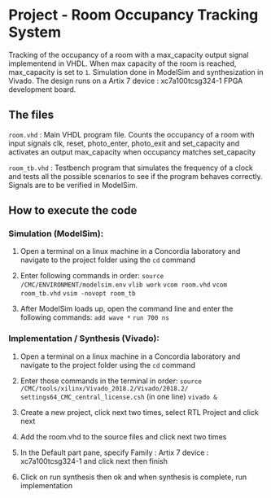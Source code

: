 # Project - Room Occupancy Tracking System

Tracking of the occupancy of a room with a max_capacity output signal implementend in VHDL. When max capacity of the room is reached, max_capacity is set to `1`. Simulation done in ModelSim and synthesization in Vivado. The design runs on a Artix 7 device : xc7a100tcsg324-1 FPGA development board.

## The files

`room.vhd` : Main VHDL program file. Counts the occupancy of a room with input signals clk, reset, photo_enter, photo_exit and set_capacity and activates an output max_capacity when occupancy matches set_capacity

`room_tb.vhd` : Testbench program that simulates the frequency of a clock and tests all the possible scenarios to see if the program behaves correctly. Signals are to be verified in ModelSim.

## How to execute the code

### Simulation (ModelSim):

1. Open a terminal on a linux machine in a Concordia laboratory and navigate to the project folder using the `cd` command

2. Enter following commands in order:
`source /CMC/ENVIRONMENT/modelsim.env`
`vlib work`
`vcom room.vhd`
`vcom room_tb.vhd`
`vsim -novopt room_tb`

3. After ModelSim loads up, open the command line and enter the following commands:
`add wave *`
`run 700 ns`

### Implementation / Synthesis (Vivado):

1. Open a terminal on a linux machine in a Concordia laboratory and navigate to the project folder using the `cd` command

2. Enter those commands in the terminal in order:
`source /CMC/tools/xilinx/Vivado_2018.2/Vivado/2018.2/
settings64_CMC_central_license.csh` (in one line)
`vivado &`

3. Create a new project, click next two times, select RTL Project and click next

4. Add the room.vhd to the source files and click next two times

5. In the Default part pane, specify Family : Artix 7 device : xc7a100tcsg324-1 and click next then finish

6. Click on run synthesis then ok and when synthesis is complete, run implementation


